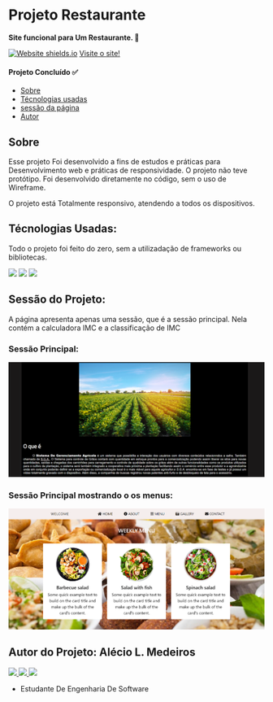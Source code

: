 <h1> Projeto Restaurante </h1>
<p><b>Site funcional para Um Restaurante. 🧮</b></p>

[![Website shields.io](https://img.shields.io/website-up-down-green-red/http/shields.io.svg)](http://shields.io/)
<a href="https://alexdesaran.github.io/Restaurante/"> Visite o site! </a>

<h4> 
	Projeto Concluído ✅
</h4>

<ul>
 <li><a href="#sobre">Sobre</a></li>
 <li><a href="#tecnologias">Técnologias usadas</a></li> 
 <li><a href="#sessao">sessão da página</a></li>
 <li><a href="#autor">Autor</a></li> 
</ul>

<h2 id="sobre">Sobre</h2>
<p>Esse projeto Foi desenvolvido a fins de estudos e práticas para Desenvolvimento web e práticas de responsividade. O projeto não teve protótipo.
Foi desenvolvido diretamente no código, sem o uso de Wireframe.</p>

<p>O projeto está Totalmente responsivo, atendendo a todos os dispositivos.</p>

<h2 id="tecnologias">Técnologias Usadas:</h2>

<p> Todo o projeto foi feito do zero, sem a utilizadação de frameworks ou bibliotecas. </p>

<p>
  <img src="https://img.shields.io/badge/HTML5-E34F26?style=for-the-badge&logo=html5&logoColor=white" />
  <img src="https://img.shields.io/badge/CSS3-1572B6?style=for-the-badge&logo=css3&logoColor=white" />
  <img src="https://img.shields.io/badge/JavaScript-323330?style=for-the-badge&logo=javascript&logoColor=F7DF1E" />
</p>

<h2 id="sessao">Sessão do Projeto:</h2>

<p>A página apresenta apenas uma sessão, que é a sessão principal. Nela contém a calculadora IMC e a classificação de IMC<p>

<h3>Sessão Principal:</h3>


![Começo](https://github.com/AlexDeSaran/Restaurante/blob/main/images/Capturar1.PNG)

<h3>Sessão Principal mostrando o os menus:</h3>

![Começo](https://github.com/AlexDeSaran/Restaurante/blob/main/images/Capturar3.PNG)



<h2 id="autor">Autor do Projeto: Alécio L. Medeiros</h2>

<p> 
  <a href="https://www.linkedin.com/in/alex-leandro-medeiros-5b68741a3/">
    <img src="https://img.shields.io/badge/LinkedIn-0077B5?style=for-the-badge&logo=linkedin&logoColor=white" />
  </a> 
  <a href="https://github.com/AlexDeSaran">
    <img src="https://img.shields.io/badge/GitHub-100000?style=for-the-badge&logo=github&logoColor=white" />
  </a> 
  <a href="https://www.instagram.com/alexdesaran/">
    <img src="https://img.shields.io/badge/Instagram-E4405F?style=for-the-badge&logo=instagram&logoColor=white" />
  </a> 
  
  </a>   
</p>

<ul>
  <li>Estudante De Engenharia De Software</li>
</ul>


